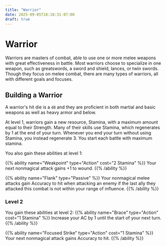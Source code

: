 ```yaml
---
title: "Warrior"
date: 2025-09-05T18:18:31-07:00
draft: true
---
```


# Warrior
Warriors are masters of combat, able to use one or more melee weapons with great effectiveness in battle. Most warriors choose to specialize in one weapon, such as greatswords, a sword and shield, lances, or twin swords. Though they focus on melee combat, there are many types of warriors, all with different goals and focuses.

## Building a Warrior
A warrior's hit die is a `d8` and they are proficient in both martial and basic weapons as well as heavy armor and below.

At level 1, warriors gain a new resource, Stamina, with a maximum amount equal to their Strength. Many of their skills use Stamina, which regenerates by 1 at the end of your turn. Whenever you end your turn without using Stamina, you instead regenerate 3. You start each battle with maximum stamina.

You also gain these abilities at level 1:

{{% ability name="Weakpoint" type="Action" cost="2 Stamina" %}}
Your next nonmagical attack gains +1 to wound.
{{% /ability %}}

{{% ability name="Flank" type="Passive" %}}
Your nonmagical melee attacks gain Accuracy to hit when attacking an enemy if the last ally they attacked this combat is not within your range of influence.
{{% /ability %}}

### Level 2
You gain these abilities at level 2:
{{% ability name="Brace" type="Action" cost="1 Stamina" %}}
Increase your AC by 1 until the start of your next turn.
{{% /ability %}}

{{% ability name="Focused Strike" type="Action" cost="1 Stamina" %}}
Your next nonmagical attack gains Accuracy to hit.
{{% /ability %}}